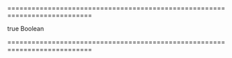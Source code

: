 ===========================================================================
<!--default-->true<!--/default-->
<!--type-->Boolean<!--/type-->
===========================================================================

<!--shortDescription-->

<!--/shortDescription-->

<!--fullDescription-->

<!--/fullDescription-->